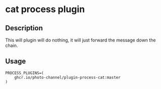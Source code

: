 # cat process plugin

## Description

This will plugin will do nothing, it will just forward the message down the chain.

## Usage

```
PROCESS_PLUGINS=(
    ghcr.io/photo-channel/plugin-process-cat:master
)
```
